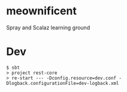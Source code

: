 # meownificent
Spray and Scalaz learning ground

# Dev

```
$ sbt
> project rest-core
> re-start --- -Dconfig.resource=dev.conf -Dlogback.configurationFile=dev-logback.xml
```
